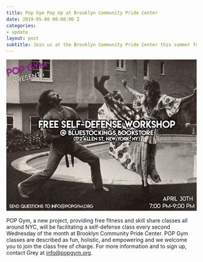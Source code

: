 ```yaml
---
title: Pop Gym Pop Up at Brooklyn Community Pride Center
date: 2019-05-08 00:00:00 Z
categories:
- update
layout: post
subtitle: Join us at the Brooklyn Community Pride Center this summer for 3 self-defense workshops!
---
```


![Pop Gym at Bluestockings](/assets/bstoxapril.jpg)

POP Gym,  a new project, providing free fitness and skill share classes all around NYC, will be facilitating a self-defense class every second Wednesday of the month at Brooklyn Community Pride Center. POP Gym classes are described as fun, holistic, and empowering and we welcome you to join the class free of charge. For more information and to sign up, contact Grey at info@popgym.org.
